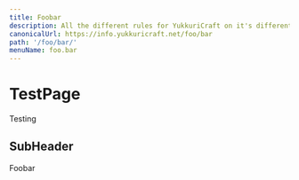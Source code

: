 ```yaml
---
title: Foobar
description: All the different rules for YukkuriCraft on it's different platforms.
canonicalUrl: https://info.yukkuricraft.net/foo/bar
path: '/foo/bar/'
menuName: foo.bar
---
```


# TestPage

Testing

## SubHeader

Foobar